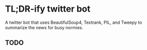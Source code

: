 # TL;DR-ify twitter bot

A twitter bot that uses BeautifulSoup4, Textrank, PIL, and Tweepy to summarize the news for busy normies.

## TODO
